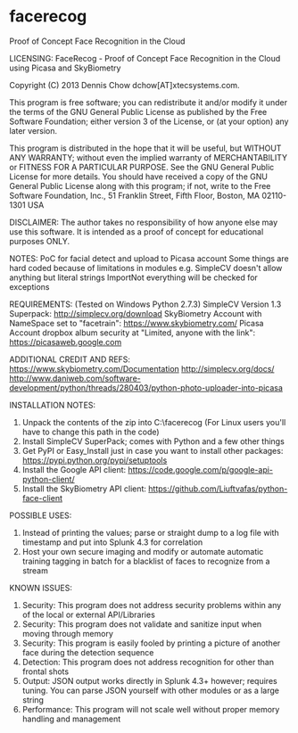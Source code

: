 facerecog
=========

Proof of Concept Face Recognition in the Cloud

LICENSING:
FaceRecog - Proof of Concept Face Recognition in the Cloud using Picasa and SkyBiometry

Copyright (C) 2013  Dennis Chow dchow[AT]xtecsystems.com.

This program is free software; you can redistribute it and/or modify
it under the terms of the GNU General Public License as published by
the Free Software Foundation; either version 3 of the License, or
(at your option) any later version.

This program is distributed in the hope that it will be useful,
but WITHOUT ANY WARRANTY; without even the implied warranty of
MERCHANTABILITY or FITNESS FOR A PARTICULAR PURPOSE.  See the
GNU General Public License for more details.
You should have received a copy of the GNU General Public License
along with this program; if not, write to the Free Software Foundation,
Inc., 51 Franklin Street, Fifth Floor, Boston, MA 02110-1301  USA

DISCLAIMER: The author takes no responsibility of how anyone else may
use this software. It is intended as a proof of concept for educational
purposes ONLY.

NOTES:
PoC for facial detect and upload to Picasa account
Some things are hard coded because of limitations in modules
e.g. SimpleCV doesn't allow anything but literal strings
ImportNot everything will be checked for exceptions

REQUIREMENTS: (Tested on Windows Python 2.7.3)
SimpleCV Version 1.3 Superpack: http://simplecv.org/download
SkyBiometry Account with NameSpace set to "facetrain": https://www.skybiometry.com/
Picasa Account dropbox album security at "Limited, anyone with the link": https://picasaweb.google.com

ADDITIONAL CREDIT AND REFS:
https://www.skybiometry.com/Documentation
http://simplecv.org/docs/
http://www.daniweb.com/software-development/python/threads/280403/python-photo-uploader-into-picasa

INSTALLATION NOTES:
1. Unpack the contents of the zip into C:\facerecog (For Linux users you'll have to change this path in the code)
2. Install SimpleCV SuperPack; comes with Python and a few other things
3. Get PyPI or Easy_Install just in case you want to install other packages: https://pypi.python.org/pypi/setuptools
4. Install the Google API client: https://code.google.com/p/google-api-python-client/
5. Install the SkyBiometry API client: https://github.com/Liuftvafas/python-face-client

POSSIBLE USES:
1. Instead of printing the values; parse or straight dump to a log file with timestamp and put into Splunk 4.3 for correlation
2. Host your own secure imaging and modify or automate automatic training tagging in batch for a blacklist of faces to recognize from a stream

KNOWN ISSUES:
1. Security: This program does not address security problems within any of the local or external API/Libraries
2. Security: This program does not validate and sanitize input when moving through memory
3. Security: This program is easily fooled by printing a picture of another face during the detection sequence
4. Detection: This program does not address recognition for other than frontal shots
5. Output: JSON output works directly in Splunk 4.3+ however; requires tuning. You can parse JSON yourself with other modules or as a large string
6. Performance: This program will not scale well without proper memory handling and management
